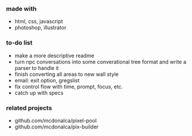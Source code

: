 ### made with
* html, css, javascript
* photoshop, illustrator

### to-do list
* make a more descriptive readme
* turn npc conversations into some converational tree format and write a parser to handle it
* finish converting all areas to new wall style
* email: exit option, gregslist
* fix control flow with time, prompt, focus, etc.
* catch up with specs

### related projects
* github.com/mcdonalca/pixel-pool
* github.com/mcdonalca/pix-builder